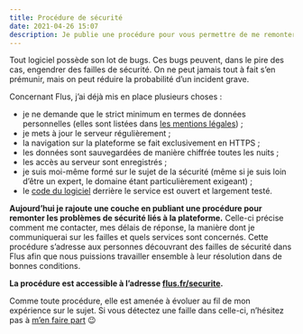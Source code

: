 ```yaml
---
title: Procédure de sécurité
date: 2021-04-26 15:07
description: Je publie une procédure pour vous permettre de me remonter les problèmes de sécurité au sein de Flus.
---
```


Tout logiciel possède son lot de bugs. Ces bugs peuvent, dans le pire des cas,
engendrer des failles de sécurité. On ne peut jamais tout à fait s’en prémunir,
mais on peut réduire la probabilité d’un incident grave.

Concernant Flus, j’ai déjà mis en place plusieurs choses :

- je ne demande que le strict minimum en termes de données personnelles (elles
  sont listées dans [les mentions légales](https://flus.fr/mentions-legales#donn%C3%A9es-personnelles)) ;
- je mets à jour le serveur régulièrement ;
- la navigation sur la plateforme se fait exclusivement en <abbr>HTTPS</abbr> ;
- les données sont sauvegardées de manière chiffrée toutes les nuits ;
- les accès au serveur sont enregistrés ;
- je suis moi-même formé sur le sujet de la sécurité (même si je suis loin
  d’être un expert, le domaine étant particulièrement exigeant) ;
- le [code du logiciel](https://github.com/flusio/flusio) derrière le service
  est ouvert et largement testé.

**Aujourd’hui je rajoute une couche en publiant une procédure pour remonter les
problèmes de sécurité liés à la plateforme.** Celle-ci précise comment me
contacter, mes délais de réponse, la manière dont je communiquerai sur les
failles et quels services sont concernés. Cette procédure s’adresse aux
personnes découvrant des failles de sécurité dans Flus afin que nous puissions
travailler ensemble à leur résolution dans de bonnes conditions.

**La procédure est accessible à l’adresse [flus.fr/securite](https://flus.fr/securite).**

Comme toute procédure, elle est amenée à évoluer au fil de mon expérience sur
le sujet. Si vous détectez une faille dans celle-ci, n’hésitez pas à [m’en
faire part](https://flus.fr/contact) 😉
